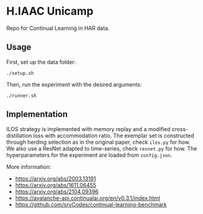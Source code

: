 # H.IAAC Unicamp

Repo for Continual Learning in HAR data.

Usage
-----
First, set up the data folder:
```
./setup.sh
```
Then, run the experiment with the desired arguments:
```
./runner.sh
```

Implementation
-----
ILOS strategy is implemented with memory replay and a modified cross-distillation loss with accommodation ratio. The exemplar set is constructed through herding selection as in the original paper, check ```ilos.py``` for how. We also use a ResNet adapted to time-series, check ```resnet.py``` for how. The hyperparameters for the experiment are loaded from ```config.json```.

More information:
* https://arxiv.org/abs/2003.13191
* https://arxiv.org/abs/1611.06455
* https://arxiv.org/abs/2104.09396
* https://avalanche-api.continualai.org/en/v0.3.1/index.html
* https://github.com/srvCodes/continual-learning-benchmark
